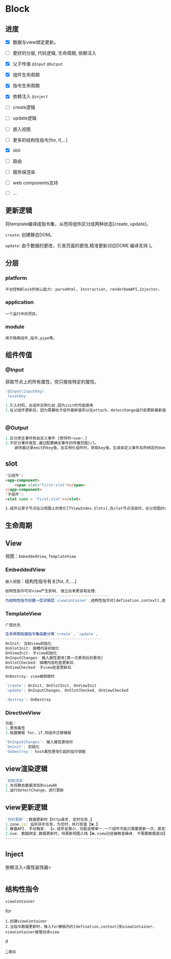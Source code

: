 # Block

## 进度

- [x] 数据与view绑定更新。
- [ ] 更好的分层, 代码逻辑, 生命周期, 依赖注入
- [x] 父子传值  `@Input` `@Output`
- [x] 组件生命周期
- [x] 指令生命周期
- [x] 依赖注入  `@inject`
- [ ] create逻辑
- [ ] update逻辑
- [ ] 嵌入视图
- [ ] 更多的结构性指令[for, if,...]
- [x] slot
- [ ] 路由
- [ ] 服务端渲染
- [ ] web components支持
- [ ] ...



## 更新逻辑

将template编译成指令集，从而将组件区分成两种状态[create, update]。

`create`: 创建静态DOM。

`update`: 由于数据的更改，引发页面的更改,精准更新对应DOM[ 编译支持 ]。

## 分层

### platform

```
平台控制Block的核心能力: parseHtml, Instruction, renderDomAPI,Injector。
```

### application

```
一个运行中的项目。
```

### module

```
用于隔离组件,指令,pipe等。
```

## 组件传值

### @Input

获取节点上的所有属性，但只接收特定的属性。

```typescript
`@Input(inputKey)
 localKey
`
1.引入时机，在组件实例化前,因为init时可能使用
2.在父组件更新后，因为需要给子组件最新值所以在attach，detecchange运行前更新最新值



```

### @Output

```typescript
1.区分原生事件和自定义事件 [修饰符<vue>,]
2.不区分事件类型,通过配置确定事件的传播范围[√]。
	装饰器记录emit的key值，在实例化组件时，获取key值，生成自定义事件及所绑定的dom,在emit时触发dispatch事件
```

## slot

```html
'父组件':
<app-component>
	<span slot="first-slot"></span>
</app-component>
'子组件':
<slot name = 'first-slot'></slot>

1.组件记录子节点在父视图上的索引[TViewIndex.Slots],在slot节点渲染时，在父视图的slot中查找name匹配的节点
```

## 生命周期

## View

视图：`EmbeddedView`, `TemplateView`

### EmbeddedView

`嵌入视图`：结构性指令有关[for, if,....]

```typescript
结构性指令可对view产生影响, 独立出来更容易处理;
----------------------------------------------
为结构性指令创建一层对接层`viewContainer`,结构性指令对[defination,context],进行修改，推入viewContainer，viewContainer对previous 和 current 数据对比，生成/销毁 embeddedView。
```

### TemplateView

`广度优先`

```typescript
生命周期依据指令集函数分离`create`, `update`,
------------------------------------------
OnInit: 当前view初始化
OnSlotInit: 插槽内容初始化
OnViewInit: 子view初始化
OnInputChanges: 输入属性更改[第一次更改后的更改]
OnSlotChecked: 插槽内容检查更新后
OnViewChecked: 子view检查更新后

OnDestroy: view被销毁时

`create`: OnInit, OnSlotInit, OnViewInit
`update`: OnInputChanges, OnSlotChecked, OnViewChecked

`destroy`: OnDestroy
```

### DirectiveView

```typescript
功能：
1.更改属性 
2.拓展模板 for，if,同组件迁移模板

`OnInputChanges`: 输入属性更改时
`OnInit`: 初始化
`OnDestroy`: host属性更改引起的指令销毁

```

## view渲染逻辑

```typescript
`初始渲染`
1.先将静态数据添加到view树
2.运行detectChange，进行更新

```

## view更新逻辑

```typescript
`何时更新`：数据更新时【http请求, 定时任务,】
1.zone.js: 监听异步任务，为空时，执行检查【❌,】
2.暴露API, 手动触发: 【✔,组件足够小，功能足够单一,一个组件可能只需要更新一次，甚至不用更新】
2.vue: 数据绑定,数据更新时，待更新视图入栈【❌,view已经被精准编译, 不需要数据驱动】
--------------------------------------------

```

## Inject

依赖注入<属性装饰器>

```

```

## 结构性指令

`viewContainer`

for

```
1.创建viewContainer
2.当指令数据更新时，推入for模板内的[defination,context]到viewContainer，viewContainer接管后续view
```

if

```
👆类似
```

